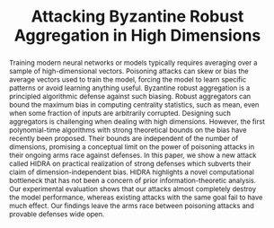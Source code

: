 ---
title: "Attacking Byzantine Robust Aggregation in High Dimensions"
authors:
 - name: Sarthak Choudhary
   url: 
 - slug: aashish
 - name: Prateek Saxena
   url: https://www.comp.nus.edu.sg/~prateeks/

publication: S&P
year: 2024
pub_url: https://arxiv.org/pdf/2312.14461
category: [ML Robustness]
abstract: "Training modern neural networks or models typically requires averaging over a sample of high-dimensional vectors. Poisoning attacks can skew or bias the average vectors used to train the model, forcing the model to learn specific patterns or avoid learning anything useful. Byzantine robust aggregation is a principled algorithmic defense against such biasing. Robust aggregators can bound the maximum bias in computing centrality statistics, such as mean, even when some fraction of inputs are arbitrarily corrupted. Designing such aggregators is challenging when dealing with high dimensions. However, the first polynomial-time algorithms with strong theoretical bounds on the bias have recently been proposed. Their bounds are independent of the number of dimensions, promising a conceptual limit on the power of poisoning attacks in their ongoing arms race against defenses.
In this paper, we show a new attack called HIDRA on practical realization of strong defenses which subverts their claim of dimension-independent bias. HIDRA highlights a novel computational bottleneck that has not been a concern of prior information-theoretic analysis. Our experimental evaluation shows that our attacks almost completely destroy the model performance, whereas existing attacks with the same goal fail to have much effect. Our findings leave the arms race between poisoning attacks and provable defenses wide open."
---